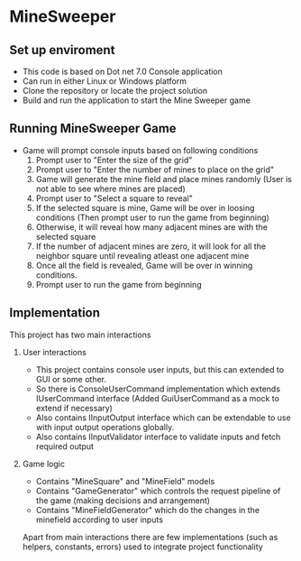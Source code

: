 # MineSweeper

## Set up enviroment
- This code is based on Dot net 7.0 Console application
- Can run in either Linux or Windows platform
- Clone the repository or locate the project solution
- Build and run the application to start the Mine Sweeper game

## Running MineSweeper Game
- Game will prompt console inputs based on following conditions
  1. Prompt user to "Enter the size of the grid"
  2. Prompt user to "Enter the number of mines to place on the grid"
  3. Game will generate the mine field and place mines randomly (User is not able to see where mines are placed)
  4. Prompt user to "Select a square to reveal"
  5. If the selected square is mine, Game will be over in loosing conditions (Then prompt user to run the game from beginning)
  6. Otherwise, it will reveal how many adjacent mines are with the selected square
  7. If the number of adjacent mines are zero, it will look for all the neighbor square until revealing atleast one adjacent mine
  8. Once all the field is revealed, Game will be over in winning conditions.
  9. Prompt user to run the game from beginning

## Implementation
This project has two main interactions
1. User interactions
   - This project contains console user inputs, but this can extended to GUI or some other.
   - So there is ConsoleUserCommand implementation which extends IUserCommand interface (Added GuiUserCommand as a mock to extend if necessary)
   - Also contains IInputOutput interface which can be extendable to use with input output operations globally.
   - Also contains IInputValidator interface to validate inputs and fetch required output
3. Game logic
   - Contains "MineSquare" and "MineField" models
   - Contains "GameGenerator" which controls the request pipeline of the game (making decisions and arrangement)
   - Contains "MineFieldGenerator" which do the changes in the minefield according to user inputs
  
   Apart from main interactions there are few implementations (such as helpers, constants, errors) used to integrate project functionality 
